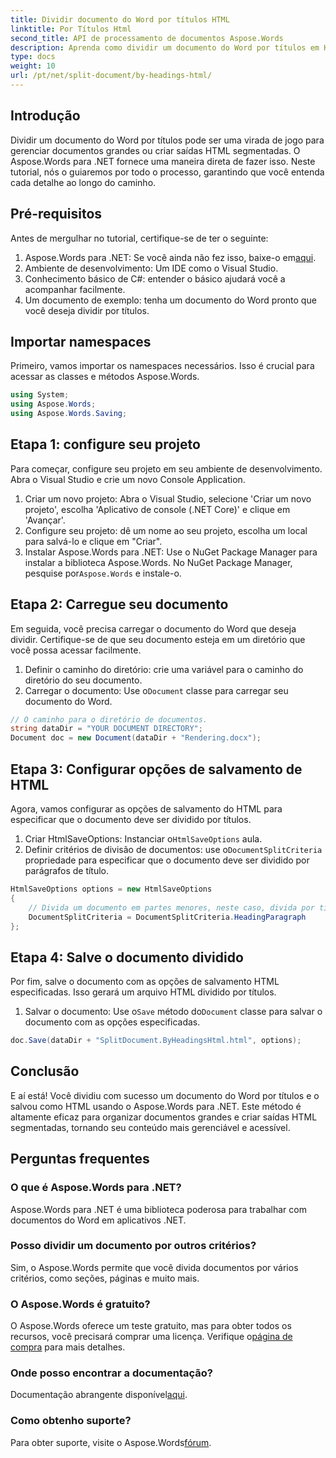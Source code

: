 ```yaml
---
title: Dividir documento do Word por títulos HTML
linktitle: Por Títulos Html
second_title: API de processamento de documentos Aspose.Words
description: Aprenda como dividir um documento do Word por títulos em HTML usando o Aspose.Words para .NET. Siga nosso guia detalhado passo a passo.
type: docs
weight: 10
url: /pt/net/split-document/by-headings-html/
---
```

## Introdução

Dividir um documento do Word por títulos pode ser uma virada de jogo para gerenciar documentos grandes ou criar saídas HTML segmentadas. O Aspose.Words para .NET fornece uma maneira direta de fazer isso. Neste tutorial, nós o guiaremos por todo o processo, garantindo que você entenda cada detalhe ao longo do caminho.

## Pré-requisitos

Antes de mergulhar no tutorial, certifique-se de ter o seguinte:

1. Aspose.Words para .NET: Se você ainda não fez isso, baixe-o em[aqui](https://releases.aspose.com/words/net/).
2. Ambiente de desenvolvimento: Um IDE como o Visual Studio.
3. Conhecimento básico de C#: entender o básico ajudará você a acompanhar facilmente.
4. Um documento de exemplo: tenha um documento do Word pronto que você deseja dividir por títulos.

## Importar namespaces

Primeiro, vamos importar os namespaces necessários. Isso é crucial para acessar as classes e métodos Aspose.Words.

```csharp
using System;
using Aspose.Words;
using Aspose.Words.Saving;
```

## Etapa 1: configure seu projeto

Para começar, configure seu projeto em seu ambiente de desenvolvimento. Abra o Visual Studio e crie um novo Console Application.

1. Criar um novo projeto: Abra o Visual Studio, selecione 'Criar um novo projeto', escolha 'Aplicativo de console (.NET Core)' e clique em 'Avançar'.
2. Configure seu projeto: dê um nome ao seu projeto, escolha um local para salvá-lo e clique em "Criar".
3.  Instalar Aspose.Words para .NET: Use o NuGet Package Manager para instalar a biblioteca Aspose.Words. No NuGet Package Manager, pesquise por`Aspose.Words` e instale-o.

## Etapa 2: Carregue seu documento

Em seguida, você precisa carregar o documento do Word que deseja dividir. Certifique-se de que seu documento esteja em um diretório que você possa acessar facilmente.

1. Definir o caminho do diretório: crie uma variável para o caminho do diretório do seu documento.
2.  Carregar o documento: Use o`Document` classe para carregar seu documento do Word.

```csharp
// O caminho para o diretório de documentos.
string dataDir = "YOUR DOCUMENT DIRECTORY";
Document doc = new Document(dataDir + "Rendering.docx");
```

## Etapa 3: Configurar opções de salvamento de HTML

Agora, vamos configurar as opções de salvamento do HTML para especificar que o documento deve ser dividido por títulos.

1.  Criar HtmlSaveOptions: Instanciar o`HtmlSaveOptions` aula.
2.  Definir critérios de divisão de documentos: use o`DocumentSplitCriteria` propriedade para especificar que o documento deve ser dividido por parágrafos de título.

```csharp
HtmlSaveOptions options = new HtmlSaveOptions
{
    // Divida um documento em partes menores, neste caso, divida por título.
    DocumentSplitCriteria = DocumentSplitCriteria.HeadingParagraph
};
```

## Etapa 4: Salve o documento dividido

Por fim, salve o documento com as opções de salvamento HTML especificadas. Isso gerará um arquivo HTML dividido por títulos.

1.  Salvar o documento: Use o`Save` método do`Document` classe para salvar o documento com as opções especificadas.

```csharp
doc.Save(dataDir + "SplitDocument.ByHeadingsHtml.html", options);
```

## Conclusão

E aí está! Você dividiu com sucesso um documento do Word por títulos e o salvou como HTML usando o Aspose.Words para .NET. Este método é altamente eficaz para organizar documentos grandes e criar saídas HTML segmentadas, tornando seu conteúdo mais gerenciável e acessível.

## Perguntas frequentes

### O que é Aspose.Words para .NET?
Aspose.Words para .NET é uma biblioteca poderosa para trabalhar com documentos do Word em aplicativos .NET.

### Posso dividir um documento por outros critérios?
Sim, o Aspose.Words permite que você divida documentos por vários critérios, como seções, páginas e muito mais.

### O Aspose.Words é gratuito?
 O Aspose.Words oferece um teste gratuito, mas para obter todos os recursos, você precisará comprar uma licença. Verifique o[página de compra](https://purchase.aspose.com/buy) para mais detalhes.

### Onde posso encontrar a documentação?
 Documentação abrangente disponível[aqui](https://reference.aspose.com/words/net/).

### Como obtenho suporte?
 Para obter suporte, visite o Aspose.Words[fórum](https://forum.aspose.com/c/words/8).